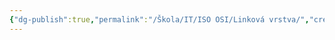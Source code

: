 ```yaml
---
{"dg-publish":true,"permalink":"/Škola/IT/ISO OSI/Linková vrstva/","created":"2024-02-22T18:02:23.970+01:00","updated":"2024-03-13T18:17:49.370+01:00"}
---
```


